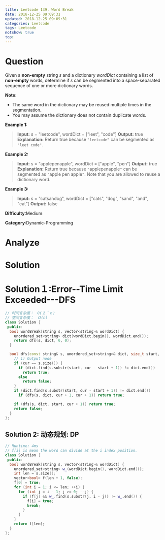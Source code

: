 ```yaml
---
title: Leetcode 139. Word Break
date: 2018-12-25 09:09:31
updated: 2018-12-25 09:09:31
categories: Leetcode
tags: Leetcode
notshow: true
top:
---
```


# Question

Given a  **non-empty**  string  _s_  and a dictionary  _wordDict_  containing a list of  **non-empty**  words, determine if  _s_  can be segmented into a space-separated sequence of one or more dictionary words.

**Note:**

- The same word in the dictionary may be reused multiple times in the segmentation.
- You may assume the dictionary does not contain duplicate words.

**Example 1:**

> **Input:** s = "leetcode", wordDict = ["leet", "code"]
> **Output:** true
> **Explanation:** Return true because `"leetcode"` can be segmented as `"leet code"`.

**Example 2:**

> **Input:** s = "applepenapple", wordDict = ["apple", "pen"]
> **Output:** true
> **Explanation:** Return true because `"`applepenapple`"` can be segmented as `"`apple pen apple`"`. Note that you are allowed to reuse a dictionary word.

**Example 3:**

> **Input:** s = "catsandog", wordDict = ["cats", "dog", "sand", "and", "cat"]
> **Output:** false

**Difficulty**:Medium

**Category**:Dynamic-Programming

<!-- more -->

# Analyze

# Solution

# Solution１:Error--Time Limit Exceeded---DFS

```cpp
// 时间复杂度：　O(２＾ｎ)
// 空间复杂度：　Ｏ(n)
class Solution {
 public:
  bool wordBreak(string s, vector<string>& wordDict) {
    unordered_set<string> dict(wordDict.begin(), wordDict.end());
    return dfs(s, dict, 0, 0);
  }

  bool dfs(const string& s, unordered_set<string>& dict, size_t start, size_t cur) {
    // 1) Output node
    if (cur == s.size()) {
      if (dict.find(s.substr(start, cur - start + 1)) != dict.end())
        return true;
      else
        return false;
    }
    if (dict.find(s.substr(start, cur - start + 1)) != dict.end())
      if (dfs(s, dict, cur + 1, cur + 1)) return true;

    if (dfs(s, dict, start, cur + 1)) return true;
    return false;
  }
};
```

## Solution 2: 动态规划: DP

```cpp
// Runtime: 4ms
// f[i] is mean the word can divide at the i index position.
class Solution {
 public:
  bool wordBreak(string s, vector<string>& wordDict) {
    unordered_set<string> w_(wordDict.begin(), wordDict.end());
    int len = s.size();
    vector<bool> f(len + 1, false);
    f[0] = true;
    for (int i = 1; i <= len; ++i) {
      for (int j = i - 1; j >= 0; --j) {
        if (f[j] && w_.find(s.substr(j, i - j)) != w_.end()) {
          f[i] = true;
          break;
        }
      }
    }
    return f[len];
  }
};
```
